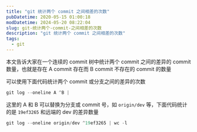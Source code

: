```yaml
---
title: "git 统计两个 commit 之间相差的次数"
pubDatetime: 2020-05-15 01:00:18
modDatetime: 2024-05-20 08:22:04
slug: git-统计两个-commit-之间相差的次数
description: "git 统计两个 commit 之间相差的次数"
tags:
  - git
---
```





本文告诉大家在一个连续的 commit 树中统计两个 commit 之间的差异的 commit 数量，也就是存在 A commit 存在而 B commit 不存在的 commit 的数量

<!--more-->


<!-- CreateTime:5/15/2020 9:00:18 AM -->



可以使用下面代码统计两个 commit 或分支之间的差异的次数

```csharp
git log --oneline A ^B | 
```

这里的 A 和 B 可以替换为分支或 commit 号，如 `origin/dev` 等，下面代码统计的是 `19ef3265` 和远端的 dev 的差异数量

```csharp
git log --oneline origin/dev ^19ef3265 | wc -l
```

